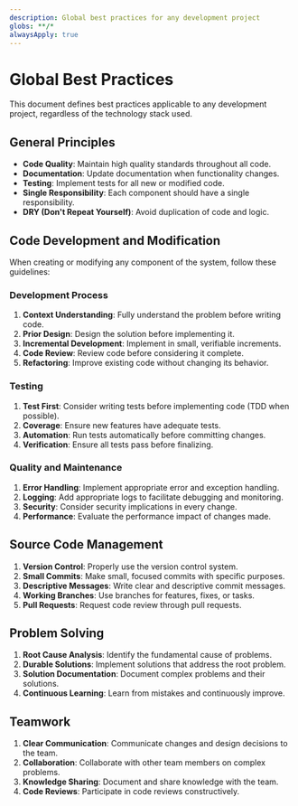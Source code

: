 ```yaml
---
description: Global best practices for any development project
globs: **/*
alwaysApply: true
---
```


# Global Best Practices

This document defines best practices applicable to any development project, regardless of the technology stack used.

## General Principles

-   **Code Quality**: Maintain high quality standards throughout all code.
-   **Documentation**: Update documentation when functionality changes.
-   **Testing**: Implement tests for all new or modified code.
-   **Single Responsibility**: Each component should have a single responsibility.
-   **DRY (Don't Repeat Yourself)**: Avoid duplication of code and logic.

## Code Development and Modification

When creating or modifying any component of the system, follow these guidelines:

### Development Process

1. **Context Understanding**: Fully understand the problem before writing code.
2. **Prior Design**: Design the solution before implementing it.
3. **Incremental Development**: Implement in small, verifiable increments.
4. **Code Review**: Review code before considering it complete.
5. **Refactoring**: Improve existing code without changing its behavior.

### Testing

1. **Test First**: Consider writing tests before implementing code (TDD when possible).
2. **Coverage**: Ensure new features have adequate tests.
3. **Automation**: Run tests automatically before committing changes.
4. **Verification**: Ensure all tests pass before finalizing.

### Quality and Maintenance

1. **Error Handling**: Implement appropriate error and exception handling.
2. **Logging**: Add appropriate logs to facilitate debugging and monitoring.
3. **Security**: Consider security implications in every change.
4. **Performance**: Evaluate the performance impact of changes made.

## Source Code Management

1. **Version Control**: Properly use the version control system.
2. **Small Commits**: Make small, focused commits with specific purposes.
3. **Descriptive Messages**: Write clear and descriptive commit messages.
4. **Working Branches**: Use branches for features, fixes, or tasks.
5. **Pull Requests**: Request code review through pull requests.

## Problem Solving

1. **Root Cause Analysis**: Identify the fundamental cause of problems.
2. **Durable Solutions**: Implement solutions that address the root problem.
3. **Solution Documentation**: Document complex problems and their solutions.
4. **Continuous Learning**: Learn from mistakes and continuously improve.

## Teamwork

1. **Clear Communication**: Communicate changes and design decisions to the team.
2. **Collaboration**: Collaborate with other team members on complex problems.
3. **Knowledge Sharing**: Document and share knowledge with the team.
4. **Code Reviews**: Participate in code reviews constructively.
